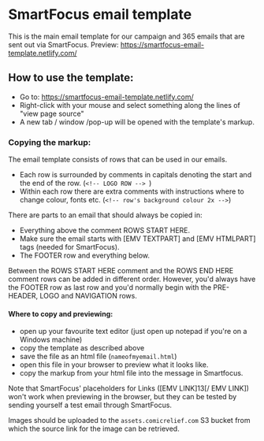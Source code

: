 # SmartFocus email template

This is the main email template for our campaign and 365 emails that are sent out via SmartFocus.
Preview: https://smartfocus-email-template.netlify.com/


## How to use the template:

- Go to: https://smartfocus-email-template.netlify.com/
- Right-click with your mouse and select something along the lines of "view page source"
- A new tab / window /pop-up will be opened with the template's markup.

### Copying the markup:

The email template consists of rows that can be used in our emails. 

 - Each row is surrounded by comments in capitals denoting the start and the end of the row. 
  (`<!-- LOGO ROW --> `)
 - Within each row there are extra comments with instructions where to change colour, fonts etc. 
  (`<!-- row's background colour 2x -->`)


There are parts to an email that should always be copied in: 
- Everything above the comment  ROWS START HERE.
- Make sure the email starts with [EMV TEXTPART] and [EMV HTMLPART] tags (needed for SmartFocus).
- The FOOTER row and everything below.

Between the ROWS START HERE comment and the ROWS END HERE comment rows can be added in different order.
However, you'd always have the FOOTER row as last row and you'd normally begin with the PRE-HEADER, LOGO and NAVIGATION rows.

#### Where to copy and previewing:
- open up your favourite text editor (just open up notepad if you're on a Windows machine)
- copy the template as described above
- save the file as an html file (`nameofmyemail.html`)
- open this file in your browser to preview what it looks like.
- copy the markup from your html file into the message in Smartfocus. 

Note that SmartFocus' placeholders for Links ([EMV LINK]13[/ EMV LINK]) won't work when previewing in the browser, but they can be tested by sending yourself a test email through SmartFocus.

Images should be uploaded to the `assets.comicrelief.com` S3 bucket from which the source link for the image can be retrieved.

